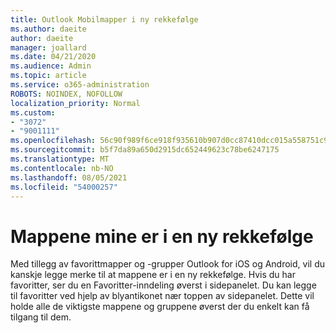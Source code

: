 ```yaml
---
title: Outlook Mobilmapper i ny rekkefølge
ms.author: daeite
author: daeite
manager: joallard
ms.date: 04/21/2020
ms.audience: Admin
ms.topic: article
ms.service: o365-administration
ROBOTS: NOINDEX, NOFOLLOW
localization_priority: Normal
ms.custom:
- "3072"
- "9001111"
ms.openlocfilehash: 56c90f989f6ce918f935610b907d0cc87410dcc015a558751c9065928eb17386
ms.sourcegitcommit: b5f7da89a650d2915dc652449623c78be6247175
ms.translationtype: MT
ms.contentlocale: nb-NO
ms.lasthandoff: 08/05/2021
ms.locfileid: "54000257"
---
```

# <a name="my-folders-are-in-a-new-order"></a>Mappene mine er i en ny rekkefølge

Med tillegg av favorittmapper og -grupper Outlook for iOS og Android, vil du kanskje legge merke til at mappene er i en ny rekkefølge. Hvis du har favoritter, ser du en Favoritter-inndeling øverst i sidepanelet. Du kan legge til favoritter ved hjelp av blyantikonet nær toppen av sidepanelet. Dette vil holde alle de viktigste mappene og gruppene øverst der du enkelt kan få tilgang til dem.